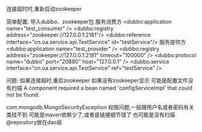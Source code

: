 连接超时时,重新启动zookeeper

简单配置:
导入dubbo、zookeeper包
服务消费方
	<!-- 应用信息,用于计算依赖关系,此处name不能与别的重名 -->
	<dubbo:application name="test_consumer" />
	<!-- 使用zookeeper注册中心暴露服务地址 -->
	<dubbo:registry address="zookeeper://127.0.0.1:2181"/>
	<!-- 声明使用的服务接口 -->
	<dubbo:reference interface="cn.oa.service.api.TestService" id="testService"/>
服务提供方
    <!-- 应用信息，用于计算依赖关系 -->
    <dubbo:application name="test_provider" />
    <!-- 使用zookeeper注册中心暴露服务地址 -->
    <dubbo:registry address="zookeeper://127.0.0.1:2181" timeout="100000" />
    <!-- 用dubbo协议在20880端口暴露服务 -->
    <dubbo:protocol name="dubbo" port="20880" host="127.0.0.1" />
    <!-- 声明需要暴露的服务接口 -->
    <dubbo:service interface="cn.oa.service.api.TestService" ref="testService" />
    <bean id="testService" class="cn.oa.service.TestServiceImpl" />    
   <!-- 上面两句等同于下面一句 --> 
   <!-- 
	<dubbo:service interface="cn.oa.service.api.TestService" class="cn.oa.service.TestServiceImpl"/>
	class这里,如果此类用@resource或者@service标注了可以使用ref="testServiceImpl"
	 class="cn.oa.service.TestServiceImpl"相当于
	ref="testServiceImpl"
   -->

问题:
如果连接超时,重启zookeeper
如果没有zookeeper显示
可能是配置文件没有扫描
A component required a bean named 'configServiceImpl' that could not be found.

com.mongodb.MongoSecurityException 权限问题,一般跟用户名或者密码有关
类找不到  可能是maven依赖少了,或者是链接细节错了 也可能是没有扫描
@repository放在dao层
